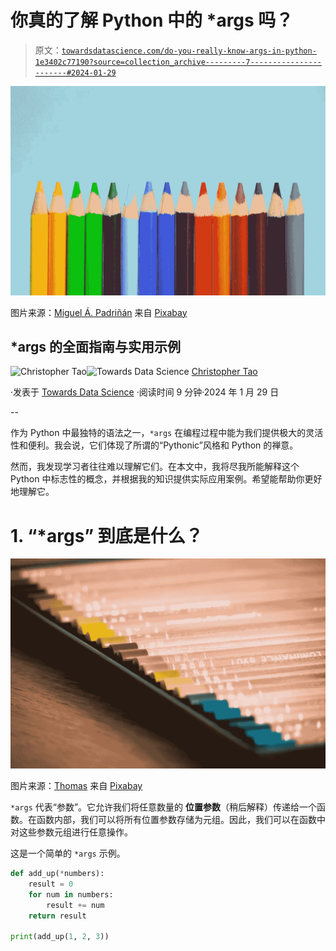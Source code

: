 # 你真的了解 Python 中的 *args 吗？

> 原文：[`towardsdatascience.com/do-you-really-know-args-in-python-1e3402c77190?source=collection_archive---------7-----------------------#2024-01-29`](https://towardsdatascience.com/do-you-really-know-args-in-python-1e3402c77190?source=collection_archive---------7-----------------------#2024-01-29)

![](img/faa4d592c0198ae3cdc77079dec57809.png)

图片来源：[Miguel Á. Padriñán](https://pixabay.com/users/padrinan-1694659/?utm_source=link-attribution&utm_medium=referral&utm_campaign=image&utm_content=1738220) 来自 [Pixabay](https://pixabay.com//?utm_source=link-attribution&utm_medium=referral&utm_campaign=image&utm_content=1738220)

## *args 的全面指南与实用示例

[](https://christophertao.medium.com/?source=post_page---byline--1e3402c77190--------------------------------)![Christopher Tao](https://christophertao.medium.com/?source=post_page---byline--1e3402c77190--------------------------------)[](https://towardsdatascience.com/?source=post_page---byline--1e3402c77190--------------------------------)![Towards Data Science](https://towardsdatascience.com/?source=post_page---byline--1e3402c77190--------------------------------) [Christopher Tao](https://christophertao.medium.com/?source=post_page---byline--1e3402c77190--------------------------------)

·发表于 [Towards Data Science](https://towardsdatascience.com/?source=post_page---byline--1e3402c77190--------------------------------) ·阅读时间 9 分钟·2024 年 1 月 29 日

--

作为 Python 中最独特的语法之一，`*args` 在编程过程中能为我们提供极大的灵活性和便利。我会说，它们体现了所谓的“Pythonic”风格和 Python 的禅意。

然而，我发现学习者往往难以理解它们。在本文中，我将尽我所能解释这个 Python 中标志性的概念，并根据我的知识提供实际应用案例。希望能帮助你更好地理解它。

# 1\. “*args” 到底是什么？

![](img/ca98a65a1a49ccc0f0a6f6b486e740c9.png)

图片来源：[Thomas](https://pixabay.com/users/didgeman-153208/?utm_source=link-attribution&utm_medium=referral&utm_campaign=image&utm_content=3851974) 来自 [Pixabay](https://pixabay.com//?utm_source=link-attribution&utm_medium=referral&utm_campaign=image&utm_content=3851974)

`*args` 代表“参数”。它允许我们将任意数量的 **位置参数**（稍后解释）传递给一个函数。在函数内部，我们可以将所有位置参数存储为元组。因此，我们可以在函数中对这些参数元组进行任意操作。

这是一个简单的 `*args` 示例。

```py
def add_up(*numbers):
    result = 0
    for num in numbers:
        result += num
    return result

print(add_up(1, 2, 3))
```
